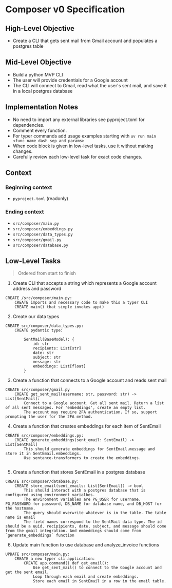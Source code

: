 # Composer v0 Specification

## High-Level Objective

- Create a CLI that gets sent mail from Gmail account and populates a postgres table

## Mid-Level Objective

- Build a python MVP CLI 
- The user will provide credentials for a Google account 
- The CLI will connect to Gmail, read what the user's sent mail, and save it in a local postgres database

## Implementation Notes
- No need to import any external libraries see pyproject.toml for dependencies.
- Comment every function.
- For typer commands add usage examples starting with `uv run main <func name dash sep and params>`
- When code block is given in low-level tasks, use it without making changes.
- Carefully review each low-level task for exact code changes.

## Context

### Beginning context
- `pyproject.toml` (readonly)

### Ending context  
- `src/composer/main.py`
- `src/composer/embeddings.py`
- `src/composer/data_types.py`
- `src/composer/gmail.py`
- `src/composer/database.py`

## Low-Level Tasks
> Ordered from start to finish

1. Create CLI that accepts a string which represents a Google account address and password
```aider
CREATE /src/composer/main.py: 
    CREATE imports and necessary code to make this a typer CLI 
    CREATE main() that simple invokes app()
```

2. Create our data types
```aider
CREATE src/composer/data_types.py:
    CREATE pydantic type:

        SentMail(BaseModel): {
            id: str
            recipients: List[str]
            date: str
            subject: str
            message: str
            embeddings: List[float]
        }

```

3. Create a function that connects to a Google account and reads sent mail
```aider
CREATE src/composer/gmail.py
    CREATE get_sent_mail(username: str, password: str) -> List[SentMail]:
        Connect to a Google account. Get all sent mail. Return a list of all sent messages. For 'embeddings', create an empty list.
        The account may require 2FA authentication. If so, support prompting the user for the 2FA method.

```

4. Create a function that creates embeddings for each item of SentEmail 
```aider
CREATE src/composer/embeddings.py:
    CREATE generate_embeddings(sent_email: SentEmail) -> List[SentMail]
        This should generate embeddings for SentEmail.message and store it in SentEmail.embeddings.
        Use sentance-transformers to create the embeddings.


```

5. Create a function that stores SentEmail in a postgres database
```aider
CREATE src/composer/database.py:
    CREATE store_email(sent_emails: List[SentEmail]) -> bool
        This should interact with a postgres database that is configured using environment varialbes.
        The environment variables are PG_USER for username, PG_PASSWORD for password, DB_NAME for database name, and DB_HOST for the hostname.
        The query should overwrite whatever is in the table. The table name is email
        The field names correspond to the SentMail data type. The id should be a uuid. recipipients, date, subject, and message should come from the gmail integration. And embeddings should come from `generate_embeddings` function

```
    

6. Update main function to use database and analyze_invoice functions
```aider
UPDATE src/composer/main.py:
    CREATE a new typer cli application:
        CREATE app.command() def get_email():
            Use get_sent_mail() to connect to the Google account and get the sent email.
            Loop through each email and create embeddings.
            Store each email in SentEmail in a row in the email table.
``` 